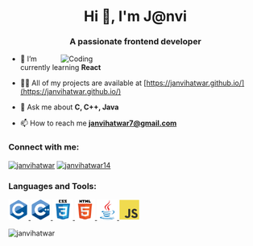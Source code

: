 <h1 align="center">Hi 👋, I'm J@nvi</h1>
<h3 align="center">A passionate frontend developer</h3>

<img align="right" alt="Coding" width="400" src="https://mir-s3-cdn-cf.behance.net/project_modules/disp/601014116770475.6068beff4640a.gif">

- 🌱 I’m currently learning **React**

- 👨‍💻 All of my projects are available at [https://janvihatwar.github.io/](https://janvihatwar.github.io/)

- 💬 Ask me about **C, C++, Java**

- 📫 How to reach me **janvihatwar7@gmail.com**

<h3 align="left">Connect with me:</h3>
<p align="left">

<a href="https://linkedin.com/in/janvihatwar" target="blank"><img align="center" src="https://raw.githubusercontent.com/rahuldkjain/github-profile-readme-generator/master/src/images/icons/Social/linked-in-alt.svg" alt="janvihatwar" height="30" width="40" /></a>
<a href="https://twitter.com/janvihatwar14" target="blank"><img align="center" src="https://img.shields.io/badge/X-black.svg?logo=X&logoColor=white" alt="janvihatwar14" height="30" width="40" /></a>
</p>

<h3 align="left">Languages and Tools:</h3>
<p align="left"> <a href="https://www.cprogramming.com/" target="_blank" rel="noreferrer"> <img src="https://raw.githubusercontent.com/devicons/devicon/master/icons/c/c-original.svg" alt="c" width="40" height="40"/> </a> <a href="https://www.w3schools.com/cpp/" target="_blank" rel="noreferrer"> <img src="https://raw.githubusercontent.com/devicons/devicon/master/icons/cplusplus/cplusplus-original.svg" alt="cplusplus" width="40" height="40"/> </a> <a href="https://www.w3schools.com/css/" target="_blank" rel="noreferrer"> <img src="https://raw.githubusercontent.com/devicons/devicon/master/icons/css3/css3-original-wordmark.svg" alt="css3" width="40" height="40"/> </a> <a href="https://www.w3.org/html/" target="_blank" rel="noreferrer"> <img src="https://raw.githubusercontent.com/devicons/devicon/master/icons/html5/html5-original-wordmark.svg" alt="html5" width="40" height="40"/> </a> <a href="https://www.java.com" target="_blank" rel="noreferrer"> <img src="https://raw.githubusercontent.com/devicons/devicon/master/icons/java/java-original.svg" alt="java" width="40" height="40"/> </a> <a href="https://developer.mozilla.org/en-US/docs/Web/JavaScript" target="_blank" rel="noreferrer"> <img src="https://raw.githubusercontent.com/devicons/devicon/master/icons/javascript/javascript-original.svg" alt="javascript" width="40" height="40"/> </a> </p>


<p><img align="center" src="https://github-readme-stats.vercel.app/api/top-langs?username=janvihatwar&show_icons=true&locale=en&layout=compact" alt="janvihatwar" /></p>
